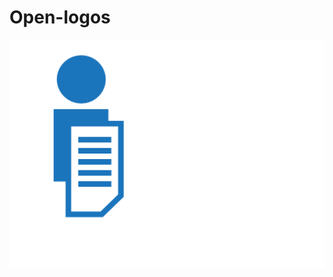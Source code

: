 # Open-logos

![RTI Logo](https://raw.githubusercontent.com/Logmytech/Open-logos/master/rti_standard_signature_eng_colour-copy.svg)
